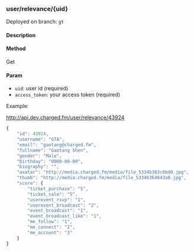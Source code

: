 ### **user/relevance/{uid}**

Deployed on branch: `gt`

#### **Description**

#### **Method**

Get

#### **Param**

- `uid`: user id (required)
- `access_token`: your access token (required)

Example:

http://api.dev.charged.fm/user/relevance/43924

```javascript
{
    "id": 43924,
    "username": "GTA",
    "email": "gaotang@charged.fm",
    "fullname": "Gaotang Shen",
    "gender": "Male",
    "birthday": "0000-00-00",
    "biography": "",
    "avatar": "http://media.charged.fm/media/file_5334b363c6bd0.jpg",
    "thumb": "http://media.charged.fm/media/file_5334b364043a8.jpg",
    "score": {
        "ticket_purchase": "5",
        "ticket_sale": "5",
        "userevent_rsvp": "1",
        "userevent_broadcast": "2",
        "event_broadcast": "1",
        "event_broadcast_like": "1",
        "me_follow": "1",
        "me_connect": "2",
        "me_account": "3"
    }
}
```
